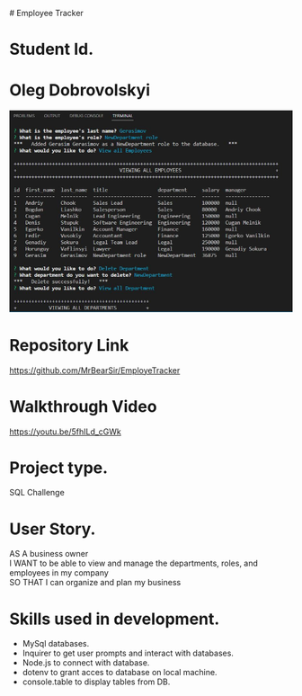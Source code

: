 <h># Employee Tracker</h>
# Student Id.
# Oleg Dobrovolskyi

<img src="./public/Snippet1.JPG">

# Repository Link
https://github.com/MrBearSir/EmployeTracker

# Walkthrough Video
https://youtu.be/5fhILd_cGWk

# Project type.
SQL Challenge

# User Story.
AS A business owner</br>
I WANT to be able to view and manage the departments, roles, and employees in my company</br>
SO THAT I can organize and plan my business</br>

# Skills used in development.
<ul>
<li>MySql databases.</li>
<li>Inquirer to get user prompts and interact with databases.</li>
<li>Node.js to connect with database.</li>
<li>dotenv to grant acces to database on local machine.</li>
<li>console.table to display tables from DB.</li>
</ul>